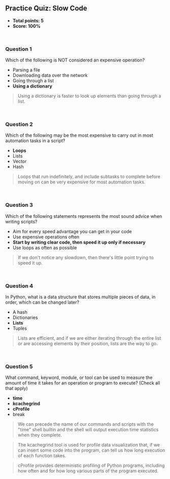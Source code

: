 ## Practice Quiz: Slow Code
* **Total points: 5**
* **Score: 100%**

<br>

### Question 1

Which of the following is NOT considered an expensive operation?

* Parsing a file
* Downloading data over the network
* Going through a list
* **Using a dictionary**

> Using a dictionary is faster to look up elements than going through a list.

<br>

### Question 2

Which of the following may be the most expensive to carry out in most automation tasks in a script?

* **Loops**
* Lists
* Vector
* Hash

> Loops that run indefinitely, and include subtasks to complete before moving on can be very expensive for most automation tasks.

<br>

### Question 3

Which of the following statements represents the most sound advice when writing scripts?

* Aim for every speed advantage you can get in your code
* Use expensive operations often
* **Start by writing clear code, then speed it up only if necessary**
* Use loops as often as possible

> If we don't notice any slowdown, then there's little point trying to speed it up.

<br>

### Question 4

In Python, what is a data structure that stores multiple pieces of data, in order, which can be changed later?

* A hash
* Dictionaries
* **Lists**
* Tuples

> Lists are efficient, and if we are either iterating through the entire list or are accessing elements by their position, lists are the way to go.

<br>

### Question 5

What command, keyword, module, or tool can be used to measure the amount of time it takes for an operation or program to execute? (Check all that apply)

* **time**
* **kcachegrind**
* **cProfile**
* break

> We can precede the name of our commands and scripts with the "time" shell builtin and the shell will output execution time statistics when they complete.

> The kcachegrind tool is used for profile data visualization that, if we can insert some code into the program, can tell us how long execution of each function takes.

> cProfile provides deterministic profiling of Python programs, including how often and for how long various parts of the program executed.
